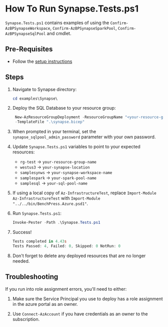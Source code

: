 # How To Run Synapse.Tests.ps1

`Synapse.Tests.ps1` contains examples of using the `Confirm-AzBPSynapseWorkspace`, `Confirm-AzBPSynapseSparkPool`, `Confirm-AzBPSynapseSqlPool`
and cmdlet.

## Pre-Requisites

- Follow the [setup instructions](../README.md)

## Steps

1. Navigate to Synapse directory:

   ```Powershell
   cd examples\Synapse\
   ```

1. Deploy the SQL Database to your resource group:

   ```Powershell
    New-AzResourceGroupDeployment -ResourceGroupName "<your-resource-group-name>"`
    -TemplateFile ".\synapse.bicep"
   ```

1. When prompted in your terminal, set the `synapse_sqlpool_admin_password` parameter with your own password.

1. Update `Synapse.Tests.ps1` variables to point to your expected resources:

   - `rg-test` -> `your-resource-group-name`
   - `westus3` -> `your-synapse-location`
   - `samplesynws` -> `your-synapse-workspace-name`
   - `samplespark` -> `your-spark-pool-name`
   - `samplesql` -> `your-sql-pool-name`

1. If using a local copy of `Az-InfrastructureTest`, replace `Import-Module Az-InfrastructureTest` with
`Import-Module "../../bin/BenchPress.Azure.psd1"`.

1. Run `Synapse.Tests.ps1`:

   ```Powershell
   Invoke-Pester -Path .\Synapse.Tests.ps1
   ```

1. Success!

   ```Powershell
   Tests completed in 4.43s
   Tests Passed: 4, Failed: 0, Skipped: 0 NotRun: 0
   ```

1. Don't forget to delete any deployed resources that are no longer needed.

## Troubleshooting

If you run into role assignment errors, you'll need to either:

1. Make sure the Service Principal you use to deploy has a role assignment in the azure portal as an owner.

1. Use `Connect-AzAccount` if you have credentials as an owner to the subscription.
